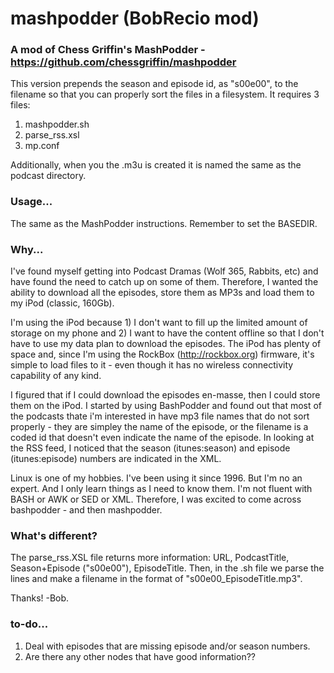 # mashpodder (BobRecio mod)
### A mod of Chess Griffin's MashPodder - https://github.com/chessgriffin/mashpodder

This version prepends the season and episode id, as "s00e00", to the filename so that you can properly sort the files in a filesystem.
It requires 3 files:
1. mashpodder.sh
2. parse_rss.xsl
3. mp.conf

Additionally, when you the .m3u is created it is named the same as the podcast directory.

### Usage...
The same as the MashPodder instructions.
Remember to set the BASEDIR.

### Why...
I've found myself getting into Podcast Dramas (Wolf 365, Rabbits, etc) and have found the need to catch up on some of them. Therefore, I wanted the ability to download all the episodes, store them as MP3s and load them to my iPod (classic, 160Gb).

I'm using the iPod because 1) I don't want to fill up the limited amount of storage on my phone and 2) I want to have the content offline so that I don't have to use my data plan to download the episodes. The iPod has plenty of space and, since I'm using the RockBox (http://rockbox.org) firmware, it's simple to load files to it - even though it has no wireless connectivity capability of any kind.

I figured that if I could download the episodes en-masse, then I could store them on the iPod. I started by using BashPodder and found out that most of the podcasts thate i'm interested in have mp3 file names that do not sort properly - they are simpley the name of the episode, or the filename is a coded id that doesn't even indicate the name of the episode. In looking at the RSS feed, I noticed that the season (itunes:season) and episode (itunes:episode) numbers are indicated in the XML.

Linux is one of my hobbies. I've been using it since 1996. But I'm no an expert. And I only learn things as I need to know them. I'm not fluent with BASH or AWK or SED or XML. Therefore, I was excited to come across bashpodder - and then mashpodder.

### What's different? ###
The parse_rss.XSL file returns more information: URL, PodcastTitle, Season+Episode ("s00e00"), EpisodeTitle. Then, in the .sh file we parse the lines and make a filename in the format of "s00e00_EpisodeTitle.mp3".

Thanks!
-Bob.

### to-do...
1. Deal with episodes that are missing episode and/or season numbers.
2. Are there any other nodes that have good information??
